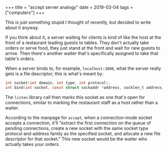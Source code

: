 +++
title = "accept server analogy"
date = 2019-03-04
tags = ["computers"]
+++

This is just something stupid I thought of recently, but decided to write about it anyway.

If you think about it, a server waiting for clients is kind of like the host at the front of a restaurant leading guests to tables. They don't actually take orders or serve food, they just stand at the front and wait for new guests to arrive. Then there's another waiter that's specifically assigned to take that table's orders.

When a server binds to, for example, `localhost:3000`, what the server really gets is a file descriptor; this is what's meant by:

```c
int socket(int domain, int type, int protocol);
int bind(int socket, const struct sockaddr *address, socklen_t address_len);
```

The `listen` library call then marks this socket as one that's open for connections, similar to marking the restaurant staff as a host rather than a waiter.

According to the manpage for `accept`, when a connection-mode socket accepts a connection, it'll "extract the first connection on the queue of pending connections, create a new socket with the same socket type protocol and address family as the specified socket, and allocate a new file descriptor for that socket." This new socket would be the waiter who actually takes your orders.
